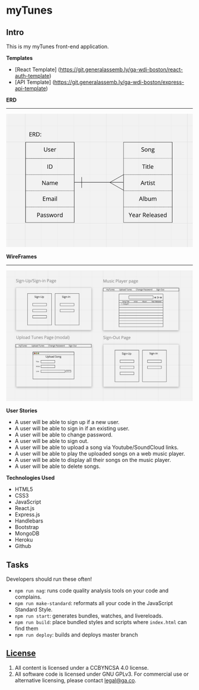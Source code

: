 # myTunes

## **Intro**
This is my myTunes front-end application.

**Templates**
- [React Template] (https://git.generalassemb.ly/ga-wdi-boston/react-auth-template)
- [API Template] (https://git.generalassemb.ly/ga-wdi-boston/express-api-template)

**ERD**

---
  ![](src/images/ERD.png)


**WireFrames**

---
  ![](src/images/Wireframes.png)


**User Stories**
- A user will be able to sign up if a new user.
- A user will be able to sign in if an existing user.
- A user will be able to change password.
- A user will be able to sign out.
- A user will be able to upload a song via Youtube/SoundCloud links.
- A user will be able to play the uploaded songs on a web music player.
- A user will be able to display all their songs on the music player.
- A user will be able to delete songs.


**Technologies Used**
- HTML5
- CSS3
- JavaScript
- React.js
- Express.js
- Handlebars
- Bootstrap
- MongoDB
- Heroku
- Github


## Tasks

Developers should run these often!

- `npm run nag`: runs code quality analysis tools on your code and complains.
- `npm run make-standard`: reformats all your code in the JavaScript Standard
  Style.
- `npm run start`: generates bundles, watches, and livereloads.
- `npm run build`: place bundled styles and scripts where `index.html` can find
    them
- `npm run deploy`: builds and deploys master branch

## [License](LICENSE)

1. All content is licensed under a CC­BY­NC­SA 4.0 license.
1. All software code is licensed under GNU GPLv3. For commercial use or
    alternative licensing, please contact legal@ga.co.
